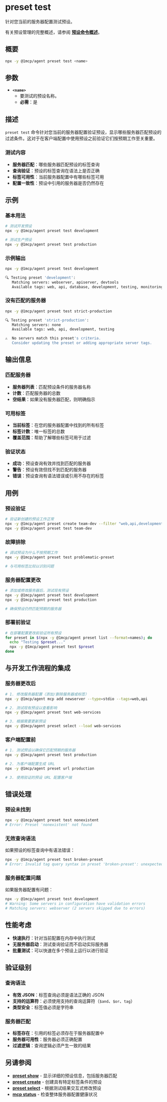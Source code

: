 # preset test

针对您当前的服务器配置测试预设。

有关预设管理的完整概述，请参阅 **[预设命令概述](./index)**。

## 概要

```bash
npx -y @1mcp/agent preset test <name>
```

## 参数

- **`<name>`**
  - 要测试的预设名称。
  - **必需**：是

## 描述

`preset test` 命令针对您当前的服务器配置验证预设，显示哪些服务器匹配预设的过滤条件。这对于在客户端配置中使用预设之前验证它们按预期工作至关重要。

### 测试内容

- **服务器匹配**：哪些服务器匹配预设的标签查询
- **查询验证**：预设的标签查询在语法上是否正确
- **标签可用性**：当前服务器配置中有哪些标签可用
- **配置一致性**：预设中引用的服务器是否仍然存在

## 示例

### 基本用法

```bash
# 测试开发预设
npx -y @1mcp/agent preset test development

# 测试生产预设
npx -y @1mcp/agent preset test production
```

### 示例输出

```bash
npx -y @1mcp/agent preset test development

🔍 Testing preset 'development':
   Matching servers: webserver, apiserver, devtools
   Available tags: web, api, database, development, testing, monitoring
```

### 没有匹配的服务器

```bash
npx -y @1mcp/agent preset test strict-production

🔍 Testing preset 'strict-production':
   Matching servers: none
   Available tags: web, api, development, testing

⚠️  No servers match this preset's criteria.
   Consider updating the preset or adding appropriate server tags.
```

## 输出信息

### 匹配服务器

- **服务器列表**：匹配预设条件的服务器名称
- **计数**：匹配服务器的总数
- **空结果**：如果没有服务器匹配，则明确指示

### 可用标签

- **当前标签**：在您的服务器配置中找到的所有标签
- **标签计数**：唯一标签的总数
- **覆盖范围**：帮助了解哪些标签可用于过滤

### 验证状态

- **成功**：预设查询有效并找到匹配的服务器
- **警告**：预设有效但找不到匹配的服务器
- **错误**：预设查询有语法错误或引用不存在的标签

## 用例

### 预设验证

```bash
# 验证新创建的预设工作正常
npx -y @1mcp/agent preset create team-dev --filter "web,api,development"
npx -y @1mcp/agent preset test team-dev
```

### 故障排除

```bash
# 调试预设为什么不按预期工作
npx -y @1mcp/agent preset test problematic-preset

# 与可用标签比较以识别问题
```

### 服务器配置更改

```bash
# 添加或修改服务器后，测试现有预设
npx -y @1mcp/agent preset test development
npx -y @1mcp/agent preset test production

# 确保预设仍然匹配预期的服务器
```

### 部署前验证

```bash
# 在部署配置更改前验证所有预设
for preset in $(npx -y @1mcp/agent preset list --format=names); do
  echo "Testing $preset..."
  npx -y @1mcp/agent preset test $preset
done
```

## 与开发工作流程的集成

### 服务器更改后

```bash
# 1. 修改服务器配置（添加/删除服务器或标签）
npx -y @1mcp/agent mcp add newserver --type=stdio --tags=web,api

# 2. 测试现有预设以查看影响
npx -y @1mcp/agent preset test web-services

# 3. 根据需要更新预设
npx -y @1mcp/agent preset select --load web-services
```

### 客户端配置前

```bash
# 1. 测试预设以确保它匹配预期的服务器
npx -y @1mcp/agent preset test production

# 2. 为客户端配置生成 URL
npx -y @1mcp/agent preset url production

# 3. 使用验证的预设 URL 配置客户端
```

## 错误处理

### 预设未找到

```bash
npx -y @1mcp/agent preset test nonexistent
# Error: Preset 'nonexistent' not found
```

### 无效查询语法

如果预设的标签查询中有语法错误：

```bash
npx -y @1mcp/agent preset test broken-preset
# Error: Invalid tag query syntax in preset 'broken-preset': unexpected token
```

### 服务器配置问题

如果服务器配置有问题：

```bash
npx -y @1mcp/agent preset test development
# Warning: Some servers in configuration have validation errors
# Matching servers: webserver (2 servers skipped due to errors)
```

## 性能考虑

- **快速执行**：针对当前配置在内存中执行测试
- **无服务器启动**：测试查询验证而不启动实际服务器
- **批量测试**：可以快速在多个预设上运行以进行验证

## 验证级别

### 查询语法

- **有效 JSON**：标签查询必须是语法正确的 JSON
- **支持的运算符**：必须使用支持的查询运算符（`$and`、`$or`、`tag`）
- **类型安全**：标签值必须是字符串

### 服务器匹配

- **标签存在**：引用的标签必须存在于服务器配置中
- **服务器可用性**：服务器必须正确配置
- **过滤逻辑**：查询逻辑必须产生一致的结果

## 另请参阅

- **[preset show](./show)** - 显示详细的预设信息，包括服务器匹配
- **[preset create](./create)** - 创建具有特定标签条件的预设
- **[preset select](./select)** - 根据测试结果交互式修改预设
- **[mcp status](../mcp/status)** - 检查整体服务器配置健康状况
